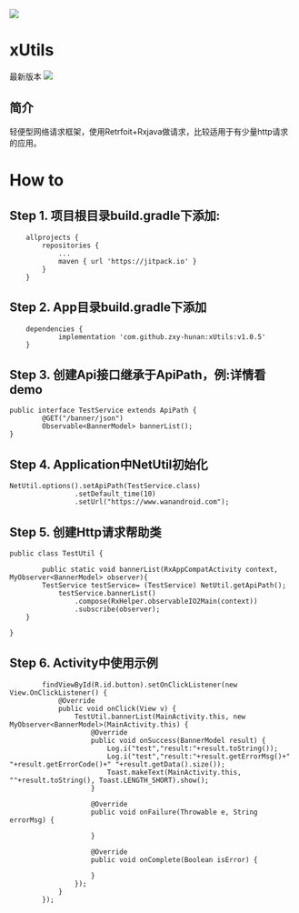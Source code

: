 [![](https://jitpack.io/v/zxy-hunan/xUtils.svg)](https://jitpack.io/#zxy-hunan/xUtils)

# xUtils
最新版本 [![](https://jitpack.io/v/zxy-hunan/xUtils.svg)](https://jitpack.io/#zxy-hunan/xUtils)

简介
-------  
轻便型网络请求框架，使用Retrfoit+Rxjava做请求，比较适用于有少量http请求的应用。

# How to
## Step 1. 项目根目录build.gradle下添加:
``` 
	allprojects {
		repositories {
			...
			maven { url 'https://jitpack.io' }
		}
	}
  ``` 
## Step 2. App目录build.gradle下添加
```  
	dependencies {
	        implementation 'com.github.zxy-hunan:xUtils:v1.0.5'
	}
```  

## Step 3. 创建Api接口继承于ApiPath，例:详情看demo
```  
public interface TestService extends ApiPath {
        @GET("/banner/json")
        Observable<BannerModel> bannerList();
}
```  

## Step 4. Application中NetUtil初始化
```  
NetUtil.options().setApiPath(TestService.class)
                .setDefault_time(10)
                .setUrl("https://www.wanandroid.com");
```  

## Step 5. 创建Http请求帮助类
```  
public class TestUtil {

        public static void bannerList(RxAppCompatActivity context, MyObserver<BannerModel> observer){
        TestService testService= (TestService) NetUtil.getApiPath();
            testService.bannerList()
                .compose(RxHelper.observableIO2Main(context))
                .subscribe(observer);
    }

}
```  

## Step 6. Activity中使用示例
```  
        findViewById(R.id.button).setOnClickListener(new View.OnClickListener() {
            @Override
            public void onClick(View v) {
                TestUtil.bannerList(MainActivity.this, new MyObserver<BannerModel>(MainActivity.this) {
                    @Override
                    public void onSuccess(BannerModel result) {
                        Log.i("test","result:"+result.toString());
                        Log.i("test","result:"+result.getErrorMsg()+" "+result.getErrorCode()+" "+result.getData().size());
                        Toast.makeText(MainActivity.this, ""+result.toString(), Toast.LENGTH_SHORT).show();
                    }

                    @Override
                    public void onFailure(Throwable e, String errorMsg) {

                    }

                    @Override
                    public void onComplete(Boolean isError) {

                    }
                });
            }
        });
```  
